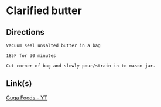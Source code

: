 # Clarified butter

## Directions
```
Vacuum seal unsalted butter in a bag

185F for 30 minutes

Cut corner of bag and slowly pour/strain in to mason jar.
```


## Link(s)
[Guga Foods - YT](https://youtu.be/FWu3ihKMmCQ?si=YtPph3sybdAr6yq7&t=25)
